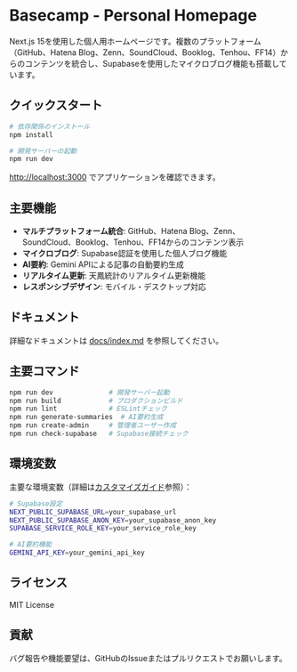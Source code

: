 # Basecamp - Personal Homepage

Next.js 15を使用した個人用ホームページです。複数のプラットフォーム（GitHub、Hatena Blog、Zenn、SoundCloud、Booklog、Tenhou、FF14）からのコンテンツを統合し、Supabaseを使用したマイクロブログ機能も搭載しています。

## クイックスタート

```bash
# 依存関係のインストール
npm install

# 開発サーバーの起動
npm run dev
```

[http://localhost:3000](http://localhost:3000) でアプリケーションを確認できます。

## 主要機能

- **マルチプラットフォーム統合**: GitHub、Hatena Blog、Zenn、SoundCloud、Booklog、Tenhou、FF14からのコンテンツ表示
- **マイクロブログ**: Supabase認証を使用した個人ブログ機能
- **AI要約**: Gemini APIによる記事の自動要約生成
- **リアルタイム更新**: 天鳳統計のリアルタイム更新機能
- **レスポンシブデザイン**: モバイル・デスクトップ対応

## ドキュメント

詳細なドキュメントは [docs/index.md](index.md) を参照してください。

## 主要コマンド

```bash
npm run dev              # 開発サーバー起動
npm run build            # プロダクションビルド
npm run lint             # ESLintチェック
npm run generate-summaries  # AI要約生成
npm run create-admin     # 管理者ユーザー作成
npm run check-supabase   # Supabase接続チェック
```

## 環境変数

主要な環境変数（詳細は[カスタマイズガイド](CUSTOMIZATION.md)参照）：

```bash
# Supabase設定
NEXT_PUBLIC_SUPABASE_URL=your_supabase_url
NEXT_PUBLIC_SUPABASE_ANON_KEY=your_supabase_anon_key
SUPABASE_SERVICE_ROLE_KEY=your_service_role_key

# AI要約機能
GEMINI_API_KEY=your_gemini_api_key
```

## ライセンス

MIT License

## 貢献

バグ報告や機能要望は、GitHubのIssueまたはプルリクエストでお願いします。
